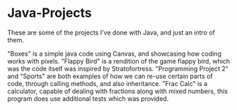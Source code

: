 # Java-Projects
These are some of the projects I've done with Java, and just an intro of them.

"Boxes" is a simple java code using Canvas, and showcasing how coding works with pixels. 
"Flappy Bird" is a rendition of the game flappy bird, which was the code itself was inspired by Stratofortress.
"Programming Project 2" and "Sports" are both examples of how we can re-use certain parts of code, through calling methods, and also inheritance.
"Frac Calc" is a calculator, capable of dealing with fractions along with mixed numbers, this program does use additional tests which was provided.
